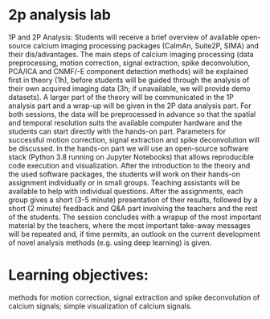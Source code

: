 # 2p analysis lab

1P and 2P Analysis: Students will receive a brief overview of available open-source calcium imaging processing packages (CaImAn, Suite2P, SIMA) and their dis/advantages. The main steps of calcium imaging processing (data preprocessing, motion correction, signal extraction, spike deconvolution, PCA/ICA and CNMF/-E component detection methods) will be explained first in theory (1h), before students will be guided through the analysis of their own acquired imaging data (3h; if unavailable, we will provide demo datasets). A larger part of the theory will be communicated in the 1P analysis part and a wrap-up will be given in the 2P data analysis part. For both sessions, the data will be preprocessed in advance so that the spatial and temporal resolution suits the available computer hardware and the students can start directly with the hands-on part. Parameters for successful motion correction, signal extraction and spike deconvolution will be discussed. In the hands-on part we will use an open-source software stack (Python 3.8 running on Jupyter Notebooks) that allows reproducible code execution and visualization. After the introduction to the theory and the used software packages, the students will work on their hands-on assignment individually or in small groups. Teaching assistants will be available to help with individual questions. After the assignments, each group gives a short (3-5 minute) presentation of their results, followed by a short (2 minute) feedback and Q&A part involving the teachers and the rest of the students. The session concludes with a wrapup of the most important material by the teachers, where the most important take-away messages will be repeated and, if time permits, an outlook on the current development of novel analysis methods (e.g. using deep learning) is given. 

# Learning objectives: 
methods for motion correction, signal extraction and spike deconvolution of calcium signals; simple visualization of calcium signals.
